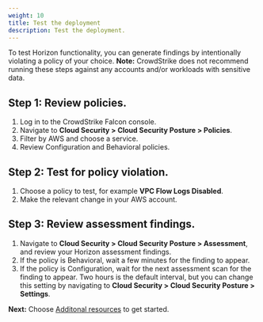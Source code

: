 ```yaml
---
weight: 10
title: Test the deployment
description: Test the deployment.
---
```


To test Horizon functionality, you can generate findings by intentionally violating a policy of your choice.
**Note:** CrowdStrike does not recommend running these steps against any accounts and/or workloads with sensitive data.

## Step 1: Review policies.
1. Log in to the CrowdStrike Falcon console.
2. Navigate to **Cloud Security > Cloud Security Posture > Policies**.
3. Filter by AWS and choose a service.
4. Review Configuration and Behavioral policies.

## Step 2: Test for policy violation.
1. Choose a policy to test, for example **VPC Flow Logs Disabled**.
2. Make the relevant change in your AWS account.

## Step 3: Review assessment findings.
1. Navigate to **Cloud Security > Cloud Security Posture > Assessment**, and review your Horizon assessment findings.
2. If the policy is Behavioral, wait a few minutes for the finding to appear.
3. If the policy is Configuration, wait for the next assessment scan for the finding to appear. Two hours is the default interval, but you can change this setting by navigating to **Cloud Security > Cloud Security Posture > Settings**.


**Next:** Choose [Additonal resources](/additional-resources/index.html) to get started.